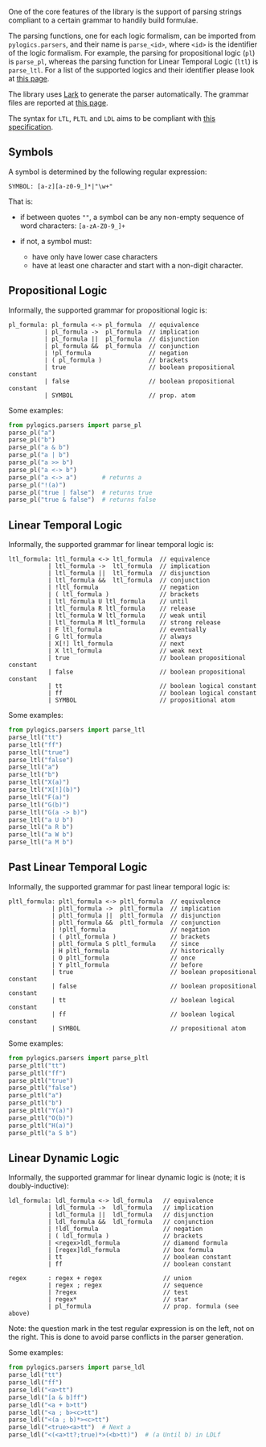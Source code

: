 One of the core features of the library is 
the support of parsing strings 
compliant to a certain grammar 
to handily build formulae.

The parsing functions, one for each logic formalism, 
can be imported from `pylogics.parsers`, and their
name is `parse_<id>`, where `<id>` is the 
identifier of the logic formalism.
For example, the parsing for propositional logic (`pl`)
is `parse_pl`, whereas the parsing function
for Linear Temporal Logic (`ltl`) is `parse_ltl`.
For a list of the supported logics and their identifier 
please look at [this page](supported_logics.md).

The library uses [Lark](https://lark-parser.readthedocs.io/en/latest/)
to generate the parser automatically.
The grammar files are reported at [this page](grammars.md).

The syntax for `LTL`, `PLTL` and `LDL`
aims to be compliant with 
[this specification](https://marcofavorito.me/tl-grammars/v/7d9a17267fbf525d9a6a1beb92a46f05cf652db6/).


## Symbols

A symbol is determined by the following regular expression:

```
SYMBOL: [a-z][a-z0-9_]*|"\w+"
```

That is:

- if between quotes `""`, a symbol can be any 
  non-empty sequence of word characters: `[a-zA-Z0-9_]+`
- if not, a symbol must:
  
    - have only have lower case characters
    - have at least one character and start with a non-digit character.


## Propositional Logic

Informally, the supported grammar for propositional logic is: 
```
pl_formula: pl_formula <-> pl_formula  // equivalence
          | pl_formula ->  pl_formula  // implication 
          | pl_formula ||  pl_formula  // disjunction 
          | pl_formula &&  pl_formula  // conjunction 
          | !pl_formula                // negation
          | ( pl_formula )             // brackets 
          | true                       // boolean propositional constant
          | false                      // boolean propositional constant
          | SYMBOL                     // prop. atom
```

Some examples:
```python
from pylogics.parsers import parse_pl
parse_pl("a")
parse_pl("b")
parse_pl("a & b")
parse_pl("a | b")
parse_pl("a >> b")
parse_pl("a <-> b")
parse_pl("a <-> a")       # returns a
parse_pl("!(a)")
parse_pl("true | false")  # returns true
parse_pl("true & false")  # returns false
```

## Linear Temporal Logic

Informally, the supported grammar for linear temporal logic is: 
```
ltl_formula: ltl_formula <-> ltl_formula  // equivalence
           | ltl_formula ->  ltl_formula  // implication 
           | ltl_formula ||  ltl_formula  // disjunction 
           | ltl_formula &&  ltl_formula  // conjunction 
           | !ltl_formula                 // negation
           | ( ltl_formula )              // brackets
           | ltl_formula U ltl_formula    // until 
           | ltl_formula R ltl_formula    // release 
           | ltl_formula W ltl_formula    // weak until 
           | ltl_formula M ltl_formula    // strong release 
           | F ltl_formula                // eventually 
           | G ltl_formula                // always 
           | X[!] ltl_formula             // next 
           | X ltl_formula                // weak next 
           | true                         // boolean propositional constant
           | false                        // boolean propositional constant
           | tt                           // boolean logical constant
           | ff                           // boolean logical constant
           | SYMBOL                       // propositional atom
```

Some examples:
```python
from pylogics.parsers import parse_ltl
parse_ltl("tt")
parse_ltl("ff")
parse_ltl("true")
parse_ltl("false")
parse_ltl("a")
parse_ltl("b")
parse_ltl("X(a)")
parse_ltl("X[!](b)")
parse_ltl("F(a)")
parse_ltl("G(b)")
parse_ltl("G(a -> b)")
parse_ltl("a U b")
parse_ltl("a R b")
parse_ltl("a W b")
parse_ltl("a M b")
```

## Past Linear Temporal Logic

Informally, the supported grammar for past linear temporal logic is: 
```
pltl_formula: pltl_formula <-> pltl_formula  // equivalence
            | pltl_formula ->  pltl_formula  // implication 
            | pltl_formula ||  pltl_formula  // disjunction 
            | pltl_formula &&  pltl_formula  // conjunction 
            | !pltl_formula                  // negation
            | ( pltl_formula )               // brackets
            | pltl_formula S pltl_formula    // since 
            | H pltl_formula                 // historically
            | O pltl_formula                 // once 
            | Y pltl_formula                 // before 
            | true                           // boolean propositional constant
            | false                          // boolean propositional constant
            | tt                             // boolean logical constant
            | ff                             // boolean logical constant
            | SYMBOL                         // propositional atom
```

Some examples:
```python
from pylogics.parsers import parse_pltl
parse_pltl("tt")
parse_pltl("ff")
parse_pltl("true")
parse_pltl("false")
parse_pltl("a")
parse_pltl("b")
parse_pltl("Y(a)")
parse_pltl("O(b)")
parse_pltl("H(a)")
parse_pltl("a S b")
```

## Linear Dynamic Logic

Informally, the supported grammar for linear dynamic logic is
(note; it is doubly-inductive): 
```
ldl_formula: ldl_formula <-> ldl_formula   // equivalence
           | ldl_formula ->  ldl_formula   // implication 
           | ldl_formula ||  ldl_formula   // disjunction 
           | ldl_formula &&  ldl_formula   // conjunction 
           | !ldl_formula                  // negation
           | ( ldl_formula )               // brackets
           | <regex>ldl_formula            // diamond formula
           | [regex]ldl_formula            // box formula
           | tt                            // boolean constant
           | ff                            // boolean constant

regex      : regex + regex                 // union 
           | regex ; regex                 // sequence 
           | ?regex                        // test 
           | regex*                        // star 
           | pl_formula                    // prop. formula (see above) 
```

Note: the question mark in the test regular expression 
is on the left, not on the right. This is done
to avoid parse conflicts in the parser generation.

Some examples:
```python
from pylogics.parsers import parse_ldl
parse_ldl("tt")
parse_ldl("ff")
parse_ldl("<a>tt")
parse_ldl("[a & b]ff")
parse_ldl("<a + b>tt")
parse_ldl("<a ; b><c>tt")
parse_ldl("<(a ; b)*><c>tt")
parse_ldl("<true><a>tt")  # Next a
parse_ldl("<(<a>tt?;true)*>(<b>tt)")  # (a Until b) in LDLf
```
